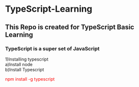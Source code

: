 # TypeScript-Learning

## This Repo is created for TypeScript Basic Learning

### TypeScript is a super set of JavaScript
1)Installing typescript </br>
a)Install node </br>
b)Install Typescript
<p style='color:red'>npm install -g typescript</p>


